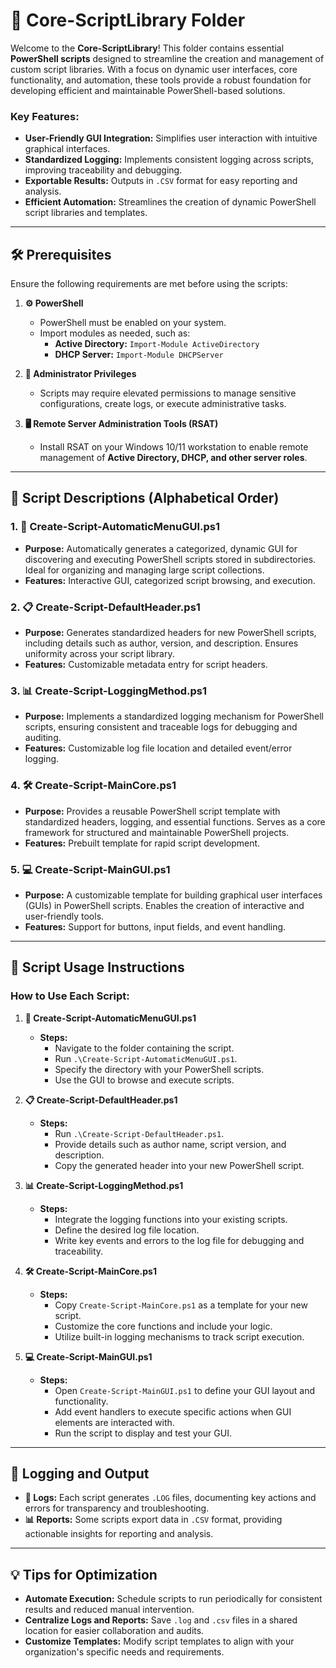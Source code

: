 # 📂 Core-ScriptLibrary Folder

Welcome to the **Core-ScriptLibrary**! This folder contains essential **PowerShell scripts** designed to streamline the creation and management of custom script libraries. With a focus on dynamic user interfaces, core functionality, and automation, these tools provide a robust foundation for developing efficient and maintainable PowerShell-based solutions.

### Key Features:
- **User-Friendly GUI Integration:** Simplifies user interaction with intuitive graphical interfaces.  
- **Standardized Logging:** Implements consistent logging across scripts, improving traceability and debugging.  
- **Exportable Results:** Outputs in `.CSV` format for easy reporting and analysis.  
- **Efficient Automation:** Streamlines the creation of dynamic PowerShell script libraries and templates.

---

## 🛠️ Prerequisites

Ensure the following requirements are met before using the scripts:

1. **⚙️ PowerShell**
   - PowerShell must be enabled on your system.
   - Import modules as needed, such as:
     - **Active Directory:** `Import-Module ActiveDirectory`
     - **DHCP Server:** `Import-Module DHCPServer`

2. **🔑 Administrator Privileges**
   - Scripts may require elevated permissions to manage sensitive configurations, create logs, or execute administrative tasks.

3. **🖥️ Remote Server Administration Tools (RSAT)**
   - Install RSAT on your Windows 10/11 workstation to enable remote management of **Active Directory, DHCP, and other server roles**.

---

## 📄 Script Descriptions (Alphabetical Order)

### 1. **📝 Create-Script-AutomaticMenuGUI.ps1**
   - **Purpose:** Automatically generates a categorized, dynamic GUI for discovering and executing PowerShell scripts stored in subdirectories. Ideal for organizing and managing large script collections.  
   - **Features:** Interactive GUI, categorized script browsing, and execution.

### 2. **📋 Create-Script-DefaultHeader.ps1**
   - **Purpose:** Generates standardized headers for new PowerShell scripts, including details such as author, version, and description. Ensures uniformity across your script library.  
   - **Features:** Customizable metadata entry for script headers.

### 3. **📊 Create-Script-LoggingMethod.ps1**
   - **Purpose:** Implements a standardized logging mechanism for PowerShell scripts, ensuring consistent and traceable logs for debugging and auditing.  
   - **Features:** Customizable log file location and detailed event/error logging.

### 4. **🛠️ Create-Script-MainCore.ps1**
   - **Purpose:** Provides a reusable PowerShell script template with standardized headers, logging, and essential functions. Serves as a core framework for structured and maintainable PowerShell projects.  
   - **Features:** Prebuilt template for rapid script development.

### 5. **💻 Create-Script-MainGUI.ps1**
   - **Purpose:** A customizable template for building graphical user interfaces (GUIs) in PowerShell scripts. Enables the creation of interactive and user-friendly tools.  
   - **Features:** Support for buttons, input fields, and event handling.

---

## 🚀 Script Usage Instructions

### How to Use Each Script:

1. **📝 Create-Script-AutomaticMenuGUI.ps1**  
   - **Steps:**  
     - Navigate to the folder containing the script.  
     - Run `.\Create-Script-AutomaticMenuGUI.ps1`.  
     - Specify the directory with your PowerShell scripts.  
     - Use the GUI to browse and execute scripts.

2. **📋 Create-Script-DefaultHeader.ps1**  
   - **Steps:**  
     - Run `.\Create-Script-DefaultHeader.ps1`.  
     - Provide details such as author name, script version, and description.  
     - Copy the generated header into your new PowerShell script.

3. **📊 Create-Script-LoggingMethod.ps1**  
   - **Steps:**  
     - Integrate the logging functions into your existing scripts.  
     - Define the desired log file location.  
     - Write key events and errors to the log file for debugging and traceability.

4. **🛠️ Create-Script-MainCore.ps1**  
   - **Steps:**  
     - Copy `Create-Script-MainCore.ps1` as a template for your new script.  
     - Customize the core functions and include your logic.  
     - Utilize built-in logging mechanisms to track script execution.

5. **💻 Create-Script-MainGUI.ps1**  
   - **Steps:**  
     - Open `Create-Script-MainGUI.ps1` to define your GUI layout and functionality.  
     - Add event handlers to execute specific actions when GUI elements are interacted with.  
     - Run the script to display and test your GUI.

---

## 📝 Logging and Output

- **📄 Logs:** Each script generates `.LOG` files, documenting key actions and errors for transparency and troubleshooting.  
- **📊 Reports:** Some scripts export data in `.CSV` format, providing actionable insights for reporting and analysis.

---

## 💡 Tips for Optimization

- **Automate Execution:** Schedule scripts to run periodically for consistent results and reduced manual intervention.  
- **Centralize Logs and Reports:** Save `.log` and `.csv` files in a shared location for easier collaboration and audits.  
- **Customize Templates:** Modify script templates to align with your organization's specific needs and requirements.
